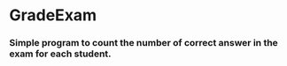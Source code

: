 # GradeExam
### Simple program to count the number of correct answer in the exam for each student. 
